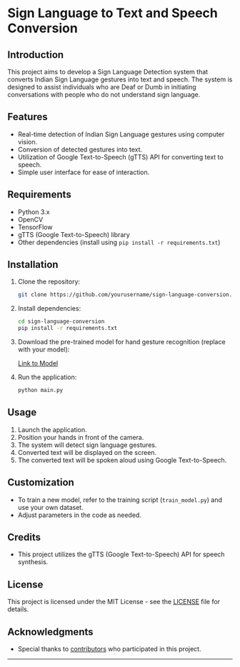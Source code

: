 # Sign Language to Text and Speech Conversion

## Introduction

This project aims to develop a Sign Language Detection system that converts Indian Sign Language gestures into text and speech. The system is designed to assist individuals who are Deaf or Dumb in initiating conversations with people who do not understand sign language.

## Features

- Real-time detection of Indian Sign Language gestures using computer vision.
- Conversion of detected gestures into text.
- Utilization of Google Text-to-Speech (gTTS) API for converting text to speech.
- Simple user interface for ease of interaction.

## Requirements

- Python 3.x
- OpenCV
- TensorFlow
- gTTS (Google Text-to-Speech) library
- Other dependencies (install using `pip install -r requirements.txt`)

## Installation

1. Clone the repository:

   ```bash
   git clone https://github.com/yourusername/sign-language-conversion.git
   ```

2. Install dependencies:

   ```bash
   cd sign-language-conversion
   pip install -r requirements.txt
   ```

3. Download the pre-trained model for hand gesture recognition (replace with your model):

   [Link to Model](https://example.com/your_model.h5)

4. Run the application:

   ```bash
   python main.py
   ```

## Usage

1. Launch the application.
2. Position your hands in front of the camera.
3. The system will detect sign language gestures.
4. Converted text will be displayed on the screen.
5. The converted text will be spoken aloud using Google Text-to-Speech.

## Customization

- To train a new model, refer to the training script (`train_model.py`) and use your own dataset.
- Adjust parameters in the code as needed.

## Credits

- This project utilizes the gTTS (Google Text-to-Speech) API for speech synthesis.

## License

This project is licensed under the MIT License - see the [LICENSE](LICENSE) file for details.

## Acknowledgments

- Special thanks to [contributors](CONTRIBUTORS.md) who participated in this project.

---
